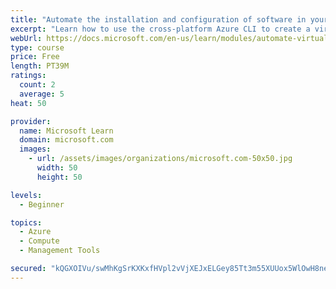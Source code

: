 ```yaml
---
title: "Automate the installation and configuration of software in your Virtual Machines"
excerpt: "Learn how to use the cross-platform Azure CLI to create a virtual machine in Azure, and use a custom script to install and configure a web server. Automate the installation of PHP and the creation of a dynamic home page, then use a web browser to test your installation."
webUrl: https://docs.microsoft.com/en-us/learn/modules/automate-virtual-machine-software-installation-configuration/
type: course
price: Free
length: PT39M
ratings:
  count: 2
  average: 5
heat: 50

provider:
  name: Microsoft Learn
  domain: microsoft.com
  images:
    - url: /assets/images/organizations/microsoft.com-50x50.jpg
      width: 50
      height: 50

levels:
  - Beginner

topics:
  - Azure
  - Compute
  - Management Tools

secured: "kQGXOIVu/swMhKgSrKXKxfHVpl2vVjXEJxELGey85Tt3m55XUUox5WlOwH8nelZHiSjEzFD1PKQybXOs9idAPiLyr3WkZF2lKgoyI5Ip9PFwSJRNesuwHAhlumXHtB8ksP3jHfSIQa8Qbex4CGrR+Vf0pmG1VMA1hw2/spgHrEZ9mczcIvrqxJoKrDTHKf9vaIrAEdXNCPm4e4BPT4n3yuKG6ulE/5aB6cwz7cep3g2Rahq4ZzqxYB1tl5sCouNZYXFrHl95sCcxLnx4IJgaJyYCvpqoJeJLPUCCkmbV3QDl2+eD85xIBDu83G9znYWcREsgx/SWkkBzhOl5J6B8XnJpF/1DODgYxAyf8slU51ExIxQ+Z5X0mLqCvQwZbk5JCUp9AOAkKgzs3GJe14DM7w==;pbNqcCpTPP5Cd1gvxADz6w=="
---
```


